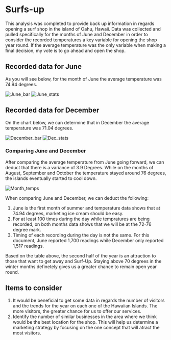 # Surfs-up

This analysis was completed to provide back up information in regards opening a surf shop in the island of Oahu, Hawaii. Data was collected and pulled specifically for the months of June and December in order to consider the recorded temperatures a key variable for opening the shop year round.
If the average temperature was the only variable when making a final decision, my vote is to go ahead and open the shop.

## Recorded data for June 

As you will see below, for the month of June the average temperature was 74.94 degrees. 

![June_bar](https://user-images.githubusercontent.com/107765611/184515741-997152af-6627-4c75-a6b2-bb9dcf3a8372.png) ![June_stats](https://user-images.githubusercontent.com/107765611/184515807-04f6f3f7-537e-4392-bbfa-cd80feae51ec.png)

## Recorded data for December

On the chart below, we can determine that in December the average temperature was 71.04 degrees.

![December_bar](https://user-images.githubusercontent.com/107765611/184515751-25f83205-6733-4ba4-a293-a317365075d0.png) ![Dec_stats](https://user-images.githubusercontent.com/107765611/184515810-7993131f-f78c-423c-beb8-2c84dc913a96.png)

### Comparing June and December

After comparing the average temperature from June going forward, we can deduct that there is a variance of 3.9 Degrees. While on the months of August, September and October the temperature stayed around 76 degrees, the islands eventually started to cool down.

![Month_temps](https://user-images.githubusercontent.com/107765611/184515762-8ca56455-4761-47b6-8b8e-78970c0f6747.png)

When comparing June and December, we can deduct the following:
  1. June is the first month of summer and temperature data shows that at 74.94 degrees, marketing ice cream should be easy.
  2. For at least 100 times during the day while tempratures are being recorded, on both months data shows that we will be at the 72-76 degree mark.
  3. Timing of each recording during the day is not the same. For this document, June reported 1,700 readings while December only reported 1,517 readings.   

Based on the table above, the second half of the year is an attraction to those that want to get away and Surf-Up. Staying above 70 degrees in the winter months definetely gives us a greater chance to remain open year round.

## Items to consider

1. It would be beneficial to get some data in regards the number of visitors and the trends for the year on each one of the Hawaiian Islands. The more visitors, the greater chance for us to offer our services.
2. Identify the number of similar businesses in the area where we think would be the best location for the shop. This will help us determine a marketing strategy by focusing on the one concept that will atract the most visitors.      
